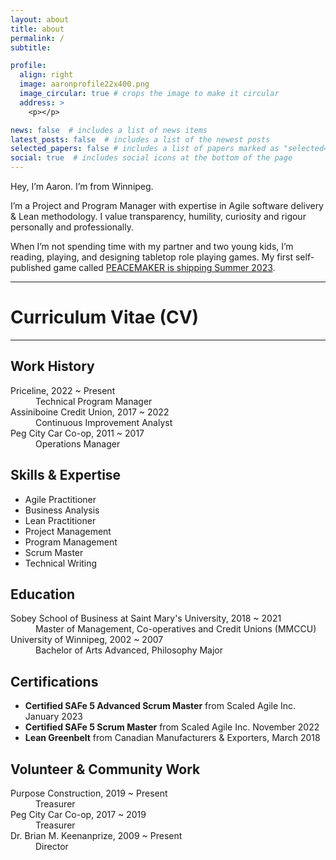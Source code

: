 ```yaml
---
layout: about
title: about
permalink: /
subtitle:

profile:
  align: right
  image: aaronprofile22x400.png
  image_circular: true # crops the image to make it circular
  address: >
    <p></p>

news: false  # includes a list of news items
latest_posts: false  # includes a list of the newest posts
selected_papers: false # includes a list of papers marked as "selected={true}"
social: true  # includes social icons at the bottom of the page
---
```

Hey, I’m Aaron. I’m from Winnipeg.

I’m a Project and Program Manager with expertise in Agile software delivery & Lean methodology. I value transparency, humility, curiosity and rigour personally and professionally.

When I’m not spending time with my partner and two young kids, I’m reading, playing, and designing tabletop role playing games. My first self-published game called [PEACEMAKER is shipping Summer 2023](https://www.kickstarter.com/projects/aaronrussin/peacemaker-rpg/).

---
# Curriculum Vitae (CV)
---
## Work History

<dl>
<dt>Priceline, 2022 ~ Present</dt>
<dd>Technical Program Manager</dd>
<dt>Assiniboine Credit Union, 2017 ~ 2022</dt>
<dd>Continuous Improvement Analyst</dd>
<dt>Peg City Car Co-op, 2011 ~ 2017</dt>
<dd>Operations Manager</dd>
</dl>

## Skills & Expertise

- Agile Practitioner
- Business Analysis
- Lean Practitioner
- Project Management
- Program Management
- Scrum Master
- Technical Writing

## Education

<dl>
<dt>Sobey School of Business at Saint Mary's University, 2018 ~ 2021</dt>
<dd>Master of Management, Co-operatives and Credit Unions (MMCCU)</dd>
<dt>University of Winnipeg, 2002 ~ 2007</dt>
<dd>Bachelor of Arts Advanced, Philosophy Major</dd>
</dl>

## Certifications

- **Certified SAFe 5 Advanced Scrum Master** from Scaled Agile Inc. January 2023
- **Certified SAFe 5 Scrum Master** from Scaled Agile Inc. November 2022
- **Lean Greenbelt** from Canadian Manufacturers & Exporters, March 2018

## Volunteer & Community Work

<dl>
<dt>Purpose Construction, 2019 ~ Present</dt>
<dd>Treasurer</dd>
<dt>Peg City Car Co-op, 2017 ~ 2019</dt>
<dd>Treasurer</dd>
<dt>Dr. Brian M. Keenanprize, 2009 ~ Present</dt>
<dd>Director</dd>
</dl>
